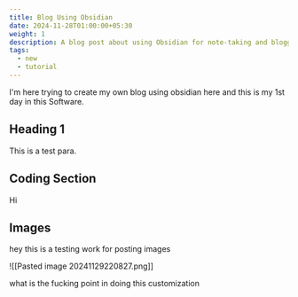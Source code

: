 ```yaml
---
title: Blog Using Obsidian
date: 2024-11-28T01:00:00+05:30
weight: 1
description: A blog post about using Obsidian for note-taking and blogging.
tags:
  - new
  - tutorial
---
```


I'm here trying to create my own blog using obsidian here and this is my 1st day in this Software.

## Heading 1
This is a test para.

## Coding Section
Hi

## Images

hey this is a testing work for posting images 

![[Pasted image 20241129220827.png]]

what is the fucking point in doing this customization 